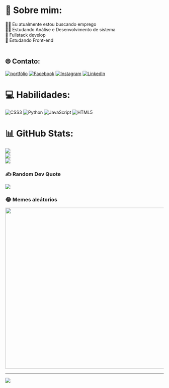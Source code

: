 # 🧔 Sobre mim:
👨‍💻 Eu atualmente estou buscando emprego<br> 👨‍🎓  Estudando Análise e Desenvolvimento de sistema <br> 💪 Fullstack develop<br>🌱 Estudando Front-end<br><br>


## 🌐 Contato:
[![portfólio]()](https://arttutu.github.io/meu_portfolio/) [![Facebook](https://img.shields.io/badge/Facebook-%231877F2.svg?logo=Facebook&logoColor=white)](https://facebook.com/https://www.facebook.com/arthur.sanots.7) [![Instagram](https://img.shields.io/badge/Instagram-%23E4405F.svg?logo=Instagram&logoColor=white)](https://instagram.com/https://www.instagram.com/art_gomezz/) [![LinkedIn](https://img.shields.io/badge/LinkedIn-%230077B5.svg?logo=linkedin&logoColor=white)](https://linkedin.com/in/linkedin.com/in/santos-gomes) 

# 💻 Habilidades:
![CSS3](https://img.shields.io/badge/css3-%231572B6.svg?style=for-the-badge&logo=css3&logoColor=white) ![Python](https://img.shields.io/badge/python-3670A0?style=for-the-badge&logo=python&logoColor=ffdd54) ![JavaScript](https://img.shields.io/badge/javascript-%23323330.svg?style=for-the-badge&logo=javascript&logoColor=%23F7DF1E) ![HTML5](https://img.shields.io/badge/html5-%23E34F26.svg?style=for-the-badge&logo=html5&logoColor=white)
# 📊 GitHub Stats:
![](https://github-readme-stats.vercel.app/api?username=Arttutu&theme=dark&hide_border=false&include_all_commits=true&count_private=false)<br/>
![](https://github-readme-streak-stats.herokuapp.com/?user=Arttutu&theme=dark&hide_border=false)<br/>
![](https://github-readme-stats.vercel.app/api/top-langs/?username=Arttutu&theme=dark&hide_border=false&include_all_commits=true&count_private=false&layout=compact)

### ✍️ Random Dev Quote
![](https://quotes-github-readme.vercel.app/api?type=horizontal&theme=dark)

### 😂 Memes aleátorios
<img src="https://random-memer.herokuapp.com/" width="512px"/>

---
[![](https://visitcount.itsvg.in/api?id=Arttutu&icon=4&color=12)](https://visitcount.itsvg.in)
